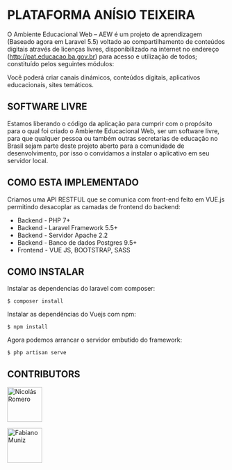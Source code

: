 # PLATAFORMA ANÍSIO TEIXEIRA

O Ambiente Educacional Web – AEW é um projeto de aprendizagem (Baseado agora em Laravel 5.5) voltado ao compartilhamento de conteúdos digitais através de licenças livres, disponibilizado na internet no endereço (http://pat.educacao.ba.gov.br) para acesso e utilização de todos; constituído pelos seguintes módulos:

Você poderá criar canais dinámicos, conteúdos digitais, aplicativos educacionais, sites temáticos.

## SOFTWARE LIVRE

Estamos liberando o código da aplicação para cumprir com o propósito para o qual foi criado o Ambiente Educacional Web, ser um software livre, para que qualquer pessoa ou também outras secretarias de educação no Brasil sejam parte deste projeto aberto para a comunidade de desenvolvimento, por isso o convidamos a instalar o aplicativo em seu servidor local.

## COMO ESTA IMPLEMENTADO

Criamos uma API RESTFUL que se comunica com front-end feito em VUE.js permitindo desacoplar as camadas de frontend do backend:

- Backend - PHP 7+
- Backend - Laravel Framework 5.5+
- Backend - Servidor Apache 2.2
- Backend - Banco de dados Postgres 9.5+
- Frontend - VUE JS, BOOTSTRAP, SASS

## COMO INSTALAR

Instalar as dependencias do laravel com composer:

``$ composer install``

Instalar as dependências do Vuejs com npm:

``$ npm install``

Agora podemos arrancar o servidor embutido do framework:

``$ php artisan serve``

## CONTRIBUTORS
[//]: contributor-faces

<a href="https://github.com/nikoz84"><img src="https://avatars1.githubusercontent.com/u/6708508?s=460&v=4" title="Nicolás Romero" width="80" height="80"></a>

[//]: contributor-faces

[//]: contributor-faces

<a href="https://github.com/fabianomuniz"><img src="https://avatars1.githubusercontent.com/u/22965696?s=460&v=4" title="Fabiano Muniz" width="80" height="80"></a>

[//]: contributor-faces